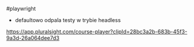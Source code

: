 #playwright

- defaultowo odpala testy w trybie headless

https://app.pluralsight.com/course-player?clipId=28bc3a2b-683b-45f3-9a3d-26a064dee7d3